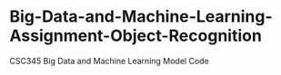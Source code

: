 # Big-Data-and-Machine-Learning-Assignment-Object-Recognition
CSC345 Big Data and Machine Learning Model Code
